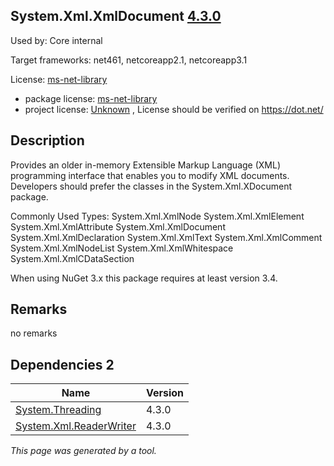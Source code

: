 System.Xml.XmlDocument [4.3.0](https://www.nuget.org/packages/System.Xml.XmlDocument/4.3.0)
--------------------

Used by: Core internal

Target frameworks: net461, netcoreapp2.1, netcoreapp3.1

License: [ms-net-library](../../../../licenses/ms-net-library) 

- package license: [ms-net-library](http://go.microsoft.com/fwlink/?LinkId=329770) 
- project license: [Unknown](https://dot.net/) , License should be verified on https://dot.net/

Description
-----------
Provides an older in-memory Extensible Markup Language (XML) programming interface that enables you to modify XML documents. Developers should prefer the classes in the System.Xml.XDocument package.

Commonly Used Types:
System.Xml.XmlNode
System.Xml.XmlElement
System.Xml.XmlAttribute
System.Xml.XmlDocument
System.Xml.XmlDeclaration
System.Xml.XmlText
System.Xml.XmlComment
System.Xml.XmlNodeList
System.Xml.XmlWhitespace
System.Xml.XmlCDataSection
 
When using NuGet 3.x this package requires at least version 3.4.

Remarks
-----------
no remarks


Dependencies 2
-----------

|Name|Version|
|----------|:----|
|[System.Threading](../../../../packages/nuget.org/system.threading/4.3.0)|4.3.0|
|[System.Xml.ReaderWriter](../../../../packages/nuget.org/system.xml.readerwriter/4.3.0)|4.3.0|

*This page was generated by a tool.*